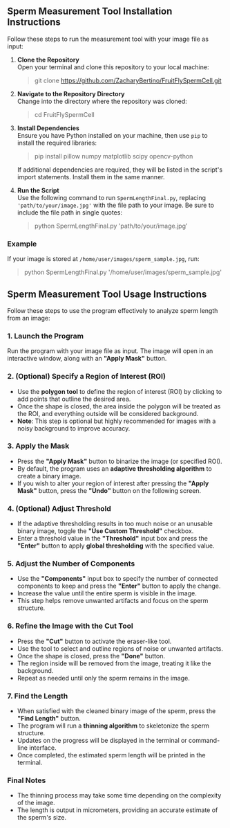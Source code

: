 ## Sperm Measurement Tool Installation Instructions

Follow these steps to run the measurement tool with your image file as input:

1. **Clone the Repository**  
   Open your terminal and clone this repository to your local machine:

   > git clone https://github.com/ZacharyBertino/FruitFlySpermCell.git

2. **Navigate to the Repository Directory**  
   Change into the directory where the repository was cloned:

   > cd FruitFlySpermCell

3. **Install Dependencies**  
   Ensure you have Python installed on your machine, then use `pip` to install the required libraries:

   > pip install pillow numpy matplotlib scipy opencv-python

   If additional dependencies are required, they will be listed in the script's import statements. Install them in the same manner.

4. **Run the Script**  
   Use the following command to run `SpermLengthFinal.py`, replacing `'path/to/your/image.jpg'` with the file path to your image. Be sure to include the file path in single quotes:

   > python SpermLengthFinal.py 'path/to/your/image.jpg'

### Example
If your image is stored at `/home/user/images/sperm_sample.jpg`, run:

> python SpermLengthFinal.py '/home/user/images/sperm_sample.jpg'


## Sperm Measurement Tool Usage Instructions

Follow these steps to use the program effectively to analyze sperm length from an image:

### 1. Launch the Program
Run the program with your image file as input. The image will open in an interactive window, along with an **"Apply Mask"** button.

### 2. (Optional) Specify a Region of Interest (ROI)
- Use the **polygon tool** to define the region of interest (ROI) by clicking to add points that outline the desired area.
- Once the shape is closed, the area inside the polygon will be treated as the ROI, and everything outside will be considered background.
- **Note**: This step is optional but highly recommended for images with a noisy background to improve accuracy.

### 3. Apply the Mask
- Press the **"Apply Mask"** button to binarize the image (or specified ROI).
- By default, the program uses an **adaptive thresholding algorithm** to create a binary image.
- If you wish to alter your region of interest after pressing the **"Apply Mask"** button, press the **"Undo"** button on the following screen.

### 4. (Optional) Adjust Threshold 
- If the adaptive thresholding results in too much noise or an unusable binary image, toggle the **"Use Custom Threshold"** checkbox.
- Enter a threshold value in the **"Threshold"** input box and press the **"Enter"** button to apply **global thresholding** with the specified value.

### 5. Adjust the Number of Components
- Use the **"Components"** input box to specify the number of connected components to keep and press the **"Enter"** button to apply the change.
- Increase the value until the entire sperm is visible in the image.
- This step helps remove unwanted artifacts and focus on the sperm structure.

### 6. Refine the Image with the Cut Tool
- Press the **"Cut"** button to activate the eraser-like tool.
- Use the tool to select and outline regions of noise or unwanted artifacts.
- Once the shape is closed, press the **"Done"** button.
- The region inside will be removed from the image, treating it like the background.
- Repeat as needed until only the sperm remains in the image.

### 7. Find the Length
- When satisfied with the cleaned binary image of the sperm, press the **"Find Length"** button.
- The program will run a **thinning algorithm** to skeletonize the sperm structure.
- Updates on the progress will be displayed in the terminal or command-line interface.
- Once completed, the estimated sperm length will be printed in the terminal.

### Final Notes
- The thinning process may take some time depending on the complexity of the image.
- The length is output in micrometers, providing an accurate estimate of the sperm's size.

